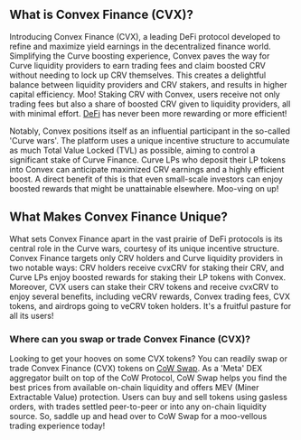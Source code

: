 <h2>What is Convex Finance (CVX)?</h2>

<p>Introducing Convex Finance (CVX), a leading DeFi protocol developed to refine and maximize yield earnings in the decentralized finance world. Simplifying the Curve boosting experience, Convex paves the way for Curve liquidity providers to earn trading fees and claim boosted CRV without needing to lock up CRV themselves. This creates a delightful balance between liquidity providers and CRV stakers, and results in higher capital efficiency. Moo! Staking CRV with Convex, users receive not only trading fees but also a share of boosted CRV given to liquidity providers, all with minimal effort. <a href="https://en.wikipedia.org/wiki/Decentralized_finance" target="_blank" rel="nofollow noreferrer noopener">DeFi</a> has never been more rewarding or more efficient! </p>

<p>Notably, Convex positions itself as an influential participant in the so-called 'Curve wars'. The platform uses a unique incentive structure to accumulate as much Total Value Locked (TVL) as possible, aiming to control a significant stake of Curve Finance. Curve LPs who deposit their LP tokens into Convex can anticipate maximized CRV earnings and a highly efficient boost. A direct benefit of this is that even small-scale investors can enjoy boosted rewards that might be unattainable elsewhere. Moo-ving on up!</p>

<h2>What Makes Convex Finance Unique?</h2>

<p>What sets Convex Finance apart in the vast prairie of DeFi protocols is its central role in the Curve wars, courtesy of its unique incentive structure. Convex Finance targets only CRV holders and Curve liquidity providers in two notable ways: CRV holders receive cvxCRV for staking their CRV, and Curve LPs enjoy boosted rewards for staking their LP tokens with Convex. Moreover, CVX users can stake their CRV tokens and receive cvxCRV to enjoy several benefits, including veCRV rewards, Convex trading fees, CVX tokens, and airdrops going to veCRV token holders. It's a fruitful pasture for all its users!</p>

<h3>Where can you swap or trade Convex Finance (CVX)?</h3>

<p>Looking to get your hooves on some CVX tokens? You can readily swap or trade Convex Finance (CVX) tokens on <a href="https://swap.cow.fi/" target="_blank" rel="noopener">CoW Swap</a>. As a 'Meta' DEX aggregator built on top of the CoW Protocol, CoW Swap helps you find the best prices from available on-chain liquidity and offers MEV (Miner Extractable Value) protection. Users can buy and sell tokens using gasless orders, with trades settled peer-to-peer or into any on-chain liquidity source. So, saddle up and head over to CoW Swap for a moo-vellous trading experience today!</p>
